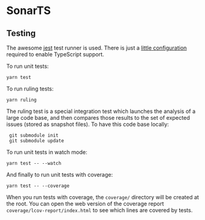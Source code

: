 # SonarTS

## Testing

The awesome [jest](http://facebook.github.io/jest/) test runner is used. There is just a 
[little configuration](https://github.com/SonarSource/SonarTS/blob/master/jest.config.js) required 
to enable TypeScript support.

To run unit tests:
```
yarn test
```

To run ruling tests:
```
yarn ruling
```
The ruling test is a special integration test which launches the analysis of a large code base, and then compares those results to the set of expected issues (stored as snapshot files). To have this code base locally:
```
 git submodule init
 git submodule update
```

To run unit tests in watch mode:

```
yarn test -- --watch
```

And finally to run unit tests with coverage:
```
yarn test -- --coverage
```
When you run tests with coverage, the `coverage/` directory will be created at the root. You can
open the web version of the coverage report `coverage/lcov-report/index.html` to see which lines are covered by tests.
